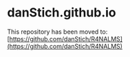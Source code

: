 # danStich.github.io

This repository has been moved to: [https://github.com/danStich/R4NALMS](https://github.com/danStich/R4NALMS)
